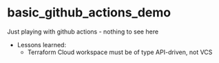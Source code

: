 # basic_github_actions_demo
Just playing with github actions - nothing to see here

- Lessons learned:
  - Terraform Cloud workspace must be of type API-driven, not VCS

